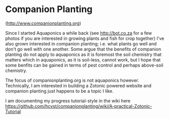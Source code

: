 Companion Planting
==================

(http://www.companionplanting.org)

Since I started Aquaponics a while back (see http://bot.co.za for a few photos if you are interested in growing plants and fish for crop together) I've also grown interested in companion planting; i.e. what plants go well and don't go well with one another. Some argue that the benefits of companion planting do not apply to aquaponics as it is foremost the soil chemistry that matters which in aquaponics, as it is soil-less, cannot work, but I hope that some benfits can be gained in terms of pest control and perhaps above-soil chemistry.

The focus of companionplanting.org is not aquaponics however. Technically, I am interested in building a Zotonic powered website and companion planting just happens to be a topic I like.

I am documenting my progress tutorial-style in the wiki here https://github.com/hcvst/companionplanting/wiki/A-practical-Zotonic-Tutorial
